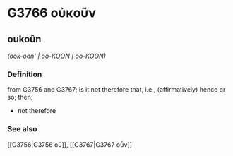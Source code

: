 # G3766 οὐκοῦν

## oukoûn

_(ook-oon' | oo-KOON | oo-KOON)_

### Definition

from G3756 and G3767; is it not therefore that, i.e., (affirmatively) hence or so; then; 

- not therefore

### See also

[[G3756|G3756 οὐ]], [[G3767|G3767 οὖν]]
